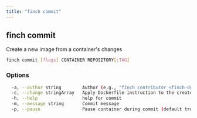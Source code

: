 ```yaml
---
title: "finch commit"
---
```


## finch commit

Create a new image from a container's changes

```bash
finch commit [flags] CONTAINER REPOSITORY[:TAG]
```

### Options

```bash
  -a, --author string        Author (e.g., "finch contributor <finch-dev@example.com>")
  -c, --change stringArray   Apply Dockerfile instruction to the created image (supported directives: [CMD, ENTRYPOINT])
  -h, --help                 help for commit
  -m, --message string       Commit message
  -p, --pause                Pause container during commit (default true)
```
